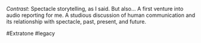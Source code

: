 *Contrast*: Spectacle storytelling, as I said. But also...
A first venture into audio reporting for me. A studious discussion of human communication and its relationship with spectacle, past, present, and future.

#Extratone #legacy